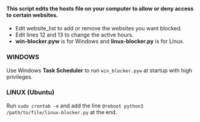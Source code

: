 #### This script edits the hosts file on your computer to allow or deny access to certain websites.

- Edit website_list to add or remove the websites you want blocked.
- Edit lines 12 and 13 to change the active hours.
- **win-blocker.pyw** is for Windows and **linux-blocker.py** is for Linux.

### WINDOWS
Use Windows **Task Scheduler** to run `win_blocker.pyw` at startup with high privileges.

### LINUX (Ubuntu)
Run `sudo crontab -e` and add the line `@reboot python3 /path/to/file/linux-blocker.py` at the end.
